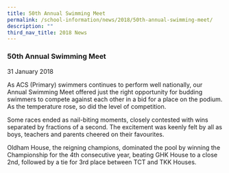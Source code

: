 ```yaml
---
title: 50th Annual Swimming Meet
permalink: /school-information/news/2018/50th-annual-swimming-meet/
description: ""
third_nav_title: 2018 News
---
```



### **50th Annual Swimming Meet**
31 January 2018

As ACS (Primary) swimmers continues to perform well nationally, our Annual Swimming Meet offered just the right opportunity for budding swimmers to compete against each other in a bid for a place on the podium. As the temperature rose, so did the level of competition. 

Some races ended as nail-biting moments, closely contested with wins separated by fractions of a second. The excitement was keenly felt by all as boys, teachers and parents cheered on their favourites.

Oldham House, the reigning champions, dominated the pool by winning the Championship for the 4th consecutive year, beating GHK House to a close 2nd, followed by a tie for 3rd place between TCT and TKK Houses.